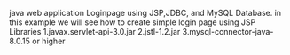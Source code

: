 java web application Loginpage using JSP,JDBC, and MySQL Database. in this example we will see how to create simple login page using JSP
Libraries 
1.javax.servlet-api-3.0.jar 
2.jstl-1.2.jar 
3.mysql-connector-java-8.0.15 or higher
